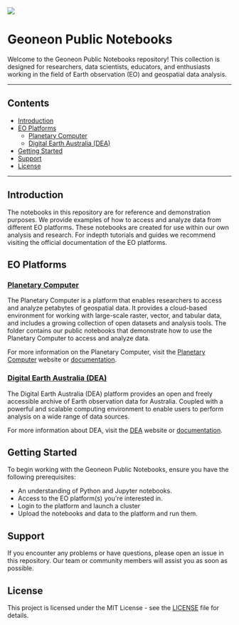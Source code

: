 <img src="https://geoneon.com/hs-fs/hubfs/Asset-1-Wordmark%20Logo.png?width=767&name=Asset-1-Wordmark%20Logo.png" />

# Geoneon Public Notebooks

Welcome to the Geoneon Public Notebooks repository! 
This collection is designed for researchers, data scientists, educators, and enthusiasts working in the 
field of Earth observation (EO) and geospatial data analysis. 

---

## Contents
- [Introduction](#introduction)
- [EO Platforms](#eo-platforms)
  - [Planetary Computer](#planetary-computer)
  - [Digital Earth Australia (DEA)](#dea)
- [Getting Started](#getting-started)
- [Support](#support)
- [License](#license)

---

## Introduction
The notebooks in this repository are for reference and demonstration purposes. 
We provide examples of how to access and analyze data from different EO platforms.
These notebooks are created for use within our own analysis and research. For indepth tutorials and guides we recommend visiting the official documentation of the EO platforms.

## EO Platforms

### [Planetary Computer](Planetary_Computer)
The Planetary Computer is a platform that enables researchers to access and analyze petabytes of geospatial data. 
It provides a cloud-based environment for working with large-scale raster, vector, and tabular data, and includes a growing collection of open datasets and analysis tools.
The folder contains our public notebooks that demonstrate how to use the Planetary Computer to access and analyze data.

For more information on the Planetary Computer, visit the [Planetary Computer](https://planetarycomputer.microsoft.com/) website or [documentation](https://planetarycomputer.microsoft.com/docs/overview/about/).

### [Digital Earth Australia (DEA)](DEA)
The Digital Earth Australia (DEA) platform provides an open and freely accessible archive of Earth observation data for Australia.
Coupled with a powerful and scalable computing environment to enable users to perform analysis on a wide range of data sources.

For more information about DEA, visit the [DEA](https://www.ga.gov.au/dea) website or [documentation](https://docs.dea.ga.gov.au/).


## Getting Started
To begin working with the Geoneon Public Notebooks, ensure you have the following prerequisites:

* An understanding of Python and Jupyter notebooks.
* Access to the EO platform(s) you're interested in.
* Login to the platform and launch a cluster
* Upload the notebooks and data to the platform and run them.

## Support
If you encounter any problems or have questions, please open an issue in this repository. 
Our team or community members will assist you as soon as possible.

## License
This project is licensed under the MIT License - see the [LICENSE](LICENSE) file for details.
